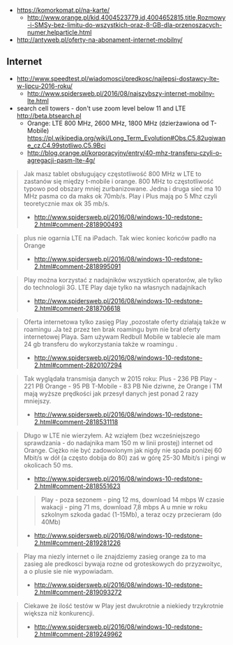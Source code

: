 - https://komorkomat.pl/na-karte/
  - http://www.orange.pl/kid,4004523779,id,4004652815,title,Rozmowy-i-SMSy-bez-limitu-do-wszystkich-oraz-8-GB-dla-przenoszacych-numer,helparticle.html
- http://antyweb.pl/oferty-na-abonament-internet-mobilny/

## Internet

- http://www.speedtest.pl/wiadomosci/predkosc/najlepsi-dostawcy-lte-w-lipcu-2016-roku/
  - http://www.spidersweb.pl/2016/08/najszybszy-internet-mobilny-lte.html
- search cell towers - don't use zoom level below 11 and LTE http://beta.btsearch.pl
  - Orange: LTE 800 MHz, 2600 MHz, 1800 MHz (dzierżawiona od T-Mobile) https://pl.wikipedia.org/wiki/Long_Term_Evolution#Obs.C5.82ugiwane_cz.C4.99stotliwo.C5.9Bci
  - http://blog.orange.pl/korporacyjny/entry/40-mhz-transferu-czyli-o-agregacji-pasm-lte-4g/

> Jak masz tablet obsługujący częstotliwość 800 MHz w LTE to zastanów się między t-mobile i orange. 800 MHz to częstotliwość typowo pod obszary mniej zurbanizowane. Jedna i druga sieć ma 10 MHz pasma co da maks ok 70mb/s. Play i Plus mają po 5 Mhz czyli teoretycznie max ok 35 mb/s.
> - http://www.spidersweb.pl/2016/08/windows-10-redstone-2.html#comment-2818900493

> plus nie ogarnia LTE na iPadach. Tak wiec koniec końców padło na Orange
> - http://www.spidersweb.pl/2016/08/windows-10-redstone-2.html#comment-2818995091

> Play można korzystać z nadajników wszystkich operatorów, ale tylko do technologii 3G. LTE Play daje tylko na własnych nadajnikach
> - http://www.spidersweb.pl/2016/08/windows-10-redstone-2.html#comment-2818706618

> Oferta internetowa tylko zasięg Play ,pozostałe oferty działają także w roamingu .Ja też przez ten brak roamingu bym nie brał oferty internetowej Playa.
> Sam używam Redbull Mobile w tablecie ale mam 24 gb transferu do wykorzystania także w roamingu .
> - http://www.spidersweb.pl/2016/08/windows-10-redstone-2.html#comment-2820107294

> Tak wyglądała transmisja danych w 2015 roku:
> Plus - 236 PB
> Play - 221 PB
> Orange - 95 PB
> T-Mobile - 83 PB
> Nie dziwne, że Orange i TM mają wyższe prędkości jak przesył danych jest ponad 2 razy mniejszy.
> - http://www.spidersweb.pl/2016/08/windows-10-redstone-2.html#comment-2818531118

> Długo w LTE nie wierzyłem. Aż wziąłem (bez wcześniejszego sprawdzania - do nadajnika mam 150 m w linii prostej) internet od Orange. Ciężko nie być zadowolonym jak nigdy nie spada poniżej 60 Mbit/s w dół (a często dobija do 80) zaś w górę 25-30 Mbit/s i pingi w okolicach 50 ms.
> - http://www.spidersweb.pl/2016/08/windows-10-redstone-2.html#comment-2818551623

>> Play - poza sezonem - ping 12 ms, download 14 mbps
>> W czasie wakacji - ping 71 ms, download 7,8 mbps
> A u mnie w roku szkolnym szkoda gadać (1-15Mb), a teraz oczy przecieram (do 40Mb)
> - http://www.spidersweb.pl/2016/08/windows-10-redstone-2.html#comment-2819281226

> Play ma niezly internet o ile znajdziemy zasieg orange za to ma zasieg ale predkosci bywaja rozne od groteskowych do przyzwoityc, a o plusie sie nie wypowiadam.
> - http://www.spidersweb.pl/2016/08/windows-10-redstone-2.html#comment-2819093272

> Ciekawe że ilość testów w Play jest dwukrotnie a niekiedy trzykrotnie większa niż konkurencji.
> - http://www.spidersweb.pl/2016/08/windows-10-redstone-2.html#comment-2819249962
